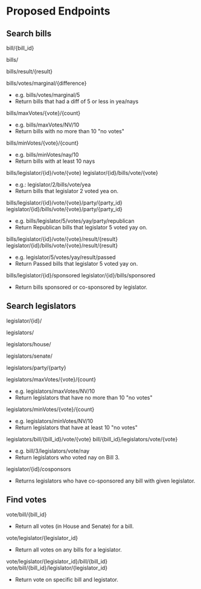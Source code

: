Proposed Endpoints
==================

Search bills
------------
bill/{bill_id}

bills/

bills/result/{result}

bills/votes/marginal/{difference}
-	e.g. bills/votes/marginal/5
-	Return bills that had a diff of 5 or less in yea/nays

bills/maxVotes/{vote}/{count}
-	e.g. bills/maxVotes/NV/10
-	Return bills with no more than 10 "no votes"

bills/minVotes/{vote}/{count}
-	e.g. bills/minVotes/nay/10
-	Return bills with at least 10 nays

bills/legislator/{id}/vote/{vote}
legislator/{id}/bills/vote/{vote}
-	e.g.: legislator/2/bills/vote/yea
-	Return bills that legislator 2 voted yea on.

bills/legislator/{id}/vote/{vote}/party/{party_id}
legislator/{id}/bills/vote/{vote}/party/{party_id}
-	e.g. bills/legislator/5/votes/yay/party/republican
-	Return Republican bills that legislator 5 voted yay on.

bills/legislator/{id}/vote/{vote}/result/{result}
legislator/{id}/bills/vote/{vote}/result/{result}
-	e.g. legislator/5/votes/yay/result/passed
-	Return Passed bills that legislator 5 voted yay on.

bills/legislator/{id}/sponsored
legislator/{id}/bills/sponsored
-	Return bills sponsored or co-sponsored by legislator.


Search legislators
------------------
legislator/{id}/

legislators/

legislators/house/

legislators/senate/

legislators/party/{party}

legislators/maxVotes/{vote}/{count}
-	e.g. legislators/maxVotes/NV/10
-	Return legislators that have no more than 10 "no votes"

legislators/minVotes/{vote}/{count}
-	e.g. legislators/minVotes/NV/10
-	Return legislators that have at least 10 "no votes"

legislators/bill/{bill_id}/vote/{vote}
bill/{bill_id}/legislators/vote/{vote}
-	e.g. bill/3/legislators/vote/nay
-	Return legislators who voted nay on Bill 3.

legislator/{id}/cosponsors
-	Returns legislators who have co-sponsored any bill with given legislator.

Find votes
----------
vote/bill/{bill_id}
-	Return all votes (in House and Senate) for a bill.

vote/legislator/{legislator_id}
-	Return all votes on any bills for a legislator.

vote/legislator/{legislator_id}/bill/{bill_id}
vote/bill/{bill_id}/legislator/{legislator_id}
-	Return vote on specific bill and legistator.